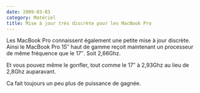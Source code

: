 ```yaml
---
date: 2009-03-03
category: Matériel
title: Mise à jour très discrète pour les MacBook Pro
---
```


Les MacBook Pro connaissent également une petite mise à jour discrète. Ainsi le MacBook Pro 15″ haut de gamme reçoit maintenant un processeur de même fréquence que le 17″. Soit 2,66Ghz.

Et vous pouvez même le gonfler, tout comme le 17″ à 2,93Ghz au lieu de 2,8Ghz auparavant.

Ca fait toujours un peu plus de puissance de gagnée.
